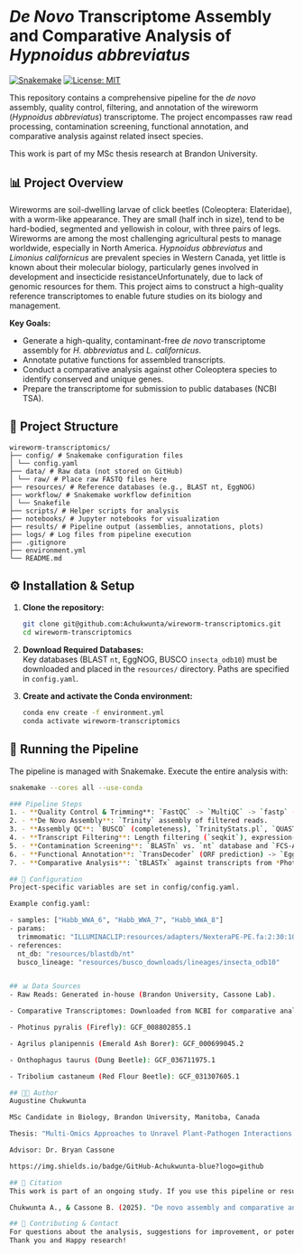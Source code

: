 # *De Novo* Transcriptome Assembly and Comparative Analysis of *Hypnoidus abbreviatus*

[![Snakemake](https://img.shields.io/badge/snakemake-≥7.32.4-brightgreen.svg)](https://snakemake.github.io)
[![License: MIT](https://img.shields.io/badge/License-MIT-yellow.svg)](https://opensource.org/licenses/MIT)

This repository contains a comprehensive pipeline for the *de novo* assembly, quality control, filtering, and annotation of the wireworm (*Hypnoidus abbreviatus*) transcriptome. The project encompasses raw read processing, contamination screening, functional annotation, and comparative analysis against related insect species.

This work is part of my MSc thesis research at Brandon University.

## 📊 Project Overview

Wireworms are soil-dwelling larvae of click beetles (Coleoptera: Elateridae), with a worm-like appearance. They are small (half inch in size), tend to be hard-bodied, segmented and yellowish in colour, with three pairs of legs. Wireworms are among the most challenging agricultural pests to manage worldwide, especially in North America. *Hypnoidus abbreviatus* and *Limonius californicus* are prevalent species in Western Canada, yet little is known about their molecular biology, particularly genes involved in development and insecticide resistanceUnfortunately, due to lack of genomic resources for them. This project aims to construct a high-quality reference transcriptomes to enable future studies on its biology and management.

**Key Goals:**
- Generate a high-quality, contaminant-free *de novo* transcriptome assembly for *H. abbreviatus* and *L. californicus*.
- Annotate putative functions for assembled transcripts.
- Conduct a comparative analysis against other Coleoptera species to identify conserved and unique genes.
- Prepare the transcriptome for submission to public databases (NCBI TSA).

## 📁 Project Structure

```
wireworm-transcriptomics/
├── config/ # Snakemake configuration files
│ └── config.yaml
├── data/ # Raw data (not stored on GitHub)
│ └── raw/ # Place raw FASTQ files here
├── resources/ # Reference databases (e.g., BLAST nt, EggNOG)
├── workflow/ # Snakemake workflow definition
│ └── Snakefile
├── scripts/ # Helper scripts for analysis
├── notebooks/ # Jupyter notebooks for visualization
├── results/ # Pipeline output (assemblies, annotations, plots)
├── logs/ # Log files from pipeline execution
├── .gitignore
├── environment.yml
└── README.md
```


## ⚙️ Installation & Setup

1.  **Clone the repository:**
    ```bash
    git clone git@github.com:Achukwunta/wireworm-transcriptomics.git
    cd wireworm-transcriptomics
    ```

2.  **Download Required Databases:**  
    Key databases (BLAST `nt`, EggNOG, BUSCO `insecta_odb10`) must be downloaded and placed in the `resources/` directory. Paths are specified in `config.yaml`.

3.  **Create and activate the Conda environment:**
    ```bash
    conda env create -f environment.yml
    conda activate wireworm-transcriptomics
    ```

## 🚀 Running the Pipeline

The pipeline is managed with Snakemake. Execute the entire analysis with:

```bash
snakemake --cores all --use-conda

### Pipeline Steps
1. - **Quality Control & Trimming**: `FastQC` -> `MultiQC` -> `fastp` (adapter/quality trimming) -> `seqkit rmdup` (duplicate removal).
2. - **De Novo Assembly**: `Trinity` assembly of filtered reads.
3. - **Assembly QC**: `BUSCO` (completeness), `TrinityStats.pl`, `QUAST` (assembly metrics).
4. - **Transcript Filtering**: Length filtering (`seqkit`), expression-based filtering (`Salmon` quantification).
5. - **Contamination Screening**: `BLASTn` vs. `nt` database and `FCS-Adapter` to remove non-metazoan contaminants and vectors.
6. - **Functional Annotation**: `TransDecoder` (ORF prediction) -> `EggNOG-mapper` (functional annotation).
7. - **Comparative Analysis**: `tBLASTx` against transcripts from *Photinus pyralis*, *Agrilus planipennis*, *Onthophagus taurus*, and *Tribolium castaneum*.

## 🔧 Configuration
Project-specific variables are set in config/config.yaml.

Example config.yaml:

- samples: ["Habb_WWA_6", "Habb_WWA_7", "Habb_WWA_8"]
- params:
  trimmomatic: "ILLUMINACLIP:resources/adapters/NexteraPE-PE.fa:2:30:10:2:True LEADING:3 TRAILING:3 SLIDINGWINDOW:5:18 MINLEN:30"
- references:
  nt_db: "resources/blastdb/nt"
  busco_lineage: "resources/busco_downloads/lineages/insecta_odb10"


## 📊 Data Sources
- Raw Reads: Generated in-house (Brandon University, Cassone Lab).

- Comparative Transcriptomes: Downloaded from NCBI for comparative analysis.

- Photinus pyralis (Firefly): GCF_008802855.1

- Agrilus planipennis (Emerald Ash Borer): GCF_000699045.2

- Onthophagus taurus (Dung Beetle): GCF_036711975.1

- Tribolium castaneum (Red Flour Beetle): GCF_031307605.1

## 👨‍💻 Author
Augustine Chukwunta

MSc Candidate in Biology, Brandon University, Manitoba, Canada

Thesis: "Multi-Omics Approaches to Unravel Plant-Pathogen Interactions: Transcriptomics and Microbiome Analysis."

Advisor: Dr. Bryan Cassone

https://img.shields.io/badge/GitHub-Achukwunta-blue?logo=github

## 📜 Citation
This work is part of an ongoing study. If you use this pipeline or results, please cite:

Chukwunta A., & Cassone B. (2025). "De novo assembly and comparative analysis of Hypnoidus abbreviatus and Limonius californicus transcriptomes." (Target Journal: Entomology).

## 🤝 Contributing & Contact
For questions about the analysis, suggestions for improvement, or potential collaboration, please contact Augustine Chukwunta or open an issue on this repository.
Thank you and Happy research!